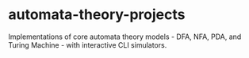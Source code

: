 # automata-theory-projects
Implementations of core automata theory models - DFA, NFA, PDA, and Turing Machine - with interactive CLI simulators.

